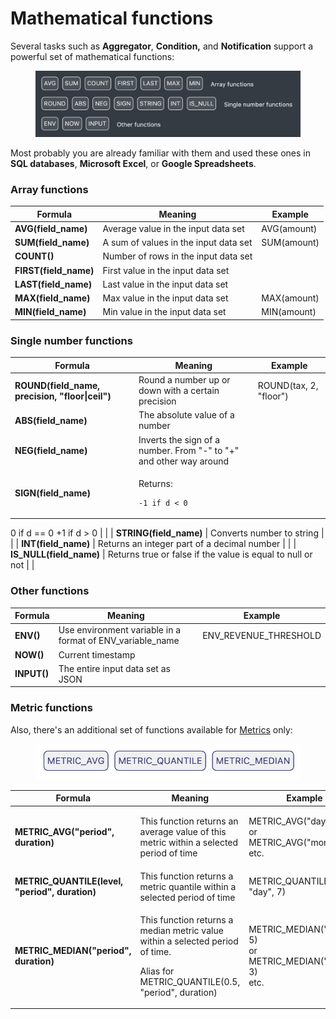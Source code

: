 # Mathematical functions

Several tasks such as **Aggregator**, **Condition,** and **Notification** support a powerful set of mathematical functions:

<figure><img src="../.gitbook/assets/Screenshot 2024-06-21 at 20.33.31.png" alt=""><figcaption></figcaption></figure>

Most probably you are already familiar with them and used these ones in **SQL databases**, **Microsoft Excel**, or **Google Spreadsheets**.&#x20;

### Array functions

| Formula                | Meaning                               | Example     |
| ---------------------- | ------------------------------------- | ----------- |
| **AVG(field\_name)**   | Average value in the input data set   | AVG(amount) |
| **SUM(field\_name)**   | A sum of values in the input data set | SUM(amount) |
| **COUNT()**            | Number of rows in the input data set  |             |
| **FIRST(field\_name)** | First value in the input data set     |             |
| **LAST(field\_name)**  | Last value in the input data set      |             |
| **MAX(field\_name)**   | Max value in the input data set       | MAX(amount) |
| **MIN(field\_name)**   | Min value in the input data set       | MIN(amount) |

### Single number functions

| Formula                                          | Meaning                                                                             | Example                |
| ------------------------------------------------ | ----------------------------------------------------------------------------------- | ---------------------- |
| **ROUND(field\_name, precision, "floor\|ceil")** | Round a number up or down with a certain precision                                  | ROUND(tax, 2, "floor") |
| **ABS(field\_name)**                             | The absolute value of a number                                                      |                        |
| **NEG(field\_name)**                             | Inverts the sign of a number. From "-" to "+" and other way around                  |                        |
| **SIGN(field\_name)**                            | <p>Returns:</p><pre><code>-1 if d &#x3C;  0
 0 if d == 0
+1 if d >  0
</code></pre> |                        |
| **STRING(field\_name)**                          | Converts number to string                                                           |                        |
| **INT(field\_name)**                             | Returns an integer part of a decimal number                                         |                        |
| **IS\_NULL(field\_name)**                        | Returns true or false if the value is equal to null or not                          |                        |

### Other functions

| Formula     | Meaning                                                     | Example                 |
| ----------- | ----------------------------------------------------------- | ----------------------- |
| **ENV()**   | Use environment variable in a format of ENV\_variable\_name | ENV\_REVENUE\_THRESHOLD |
| **NOW()**   | Current timestamp                                           |                         |
| **INPUT()** | The entire input data set as JSON                           |                         |

### Metric functions

Also, there's an additional set of functions available for [Metrics](broken-reference) only:

<figure><img src="../.gitbook/assets/Screenshot 2023-03-17 at 19.48.49.png" alt=""><figcaption></figcaption></figure>

| Formula                                         | Meaning                                                                                                                                              | Example                                                                    |
| ----------------------------------------------- | ---------------------------------------------------------------------------------------------------------------------------------------------------- | -------------------------------------------------------------------------- |
| **METRIC\_AVG("period", duration)**             | This function returns an average value of this metric within a selected period of time                                                               | <p>METRIC_AVG("day", 5)<br>or <br>METRIC_AVG("month", 3)<br>etc.</p>       |
| **METRIC\_QUANTILE(level, "period", duration)** | This function returns a metric quantile within a selected period of time                                                                             | METRIC\_QUANTILE(0.25, "day", 7)                                           |
| **METRIC\_MEDIAN("period", duration)**          | <p>This function returns a median metric value within a selected period of time.</p><p></p><p>Alias for METRIC_QUANTILE(0.5, "period", duration)</p> | <p>METRIC_MEDIAN("day", 5)<br>or <br>METRIC_MEDIAN("month", 3)<br>etc.</p> |

